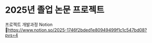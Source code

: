 # 2025년 졸업 논문 프로젝트
프로젝트 개발과정 Notion  
🔗https://www.notion.so/2025-1746f2bded1e80949499f1c1c547bd08?pvs=4
